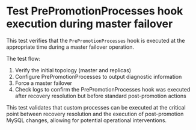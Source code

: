 # Test PrePromotionProcesses hook execution during master failover

This test verifies that the `PrePromotionProcesses` hook is executed at the appropriate time during a master failover operation.

The test flow:
1. Verify the initial topology (master and replicas)
2. Configure PrePromotionProcesses to output diagnostic information
3. Force a master failover
4. Check logs to confirm the PrePromotionProcesses hook was executed after recovery resolution but before standard post-promotion actions

This test validates that custom processes can be executed at the critical point between recovery resolution and the execution of post-promotion MySQL changes, allowing for potential operational interventions.
